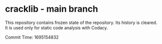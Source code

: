 # cracklib - main branch

This repository contains frozen state of the repository.
Its history is cleared. It is used only for static code
analysis with Codacy.

Commit Time: 1695154832